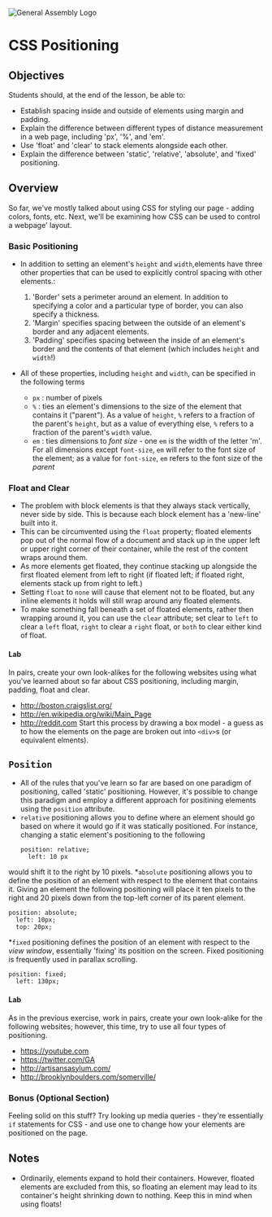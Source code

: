 ![General Assembly Logo](http://i.imgur.com/ke8USTq.png)

# CSS Positioning

## Objectives

Students should, at the end of the lesson, be able to:

- Establish spacing inside and outside of elements using margin and padding.
- Explain the difference between different types of distance measurement in a web page, including 'px', '%', and 'em'.
- Use 'float' and 'clear' to stack elements alongside each other.
- Explain the difference between 'static', 'relative', 'absolute', and 'fixed' positioning.

## Overview

So far, we've mostly talked about using CSS for styling our page - adding colors, fonts, etc. Next, we'll be examining how CSS can be used to control a webpage' layout.

### Basic Positioning

* In addition to setting an element's `height` and `width`,elements have three other properties that can be used to explicitly control spacing with other elements.:
  1. 'Border' sets a perimeter around an element. In addition to specifying a color and a particular type of border, you can also specify a thickness.
  2. 'Margin' specifies spacing between the outside of an element's border and any adjacent elements.
  3. 'Padding' specifies spacing between the inside of an element's border and the contents of that element (which includes `height` and `width`!)

* All of these properties, including `height` and `width`, can be specified in the following terms
  * `px` : number of pixels
  * `%`  : ties an element's dimensions to the size of the element that contains it ("parent"). As a value of `height`, `%` refers to a fraction of the parent's `height`, but as a value of everything else, `%` refers to a fraction of the parent's `width` value.
  * `em` : ties dimensions to *font size* - one `em` is the width of the letter 'm'. For all dimensions except `font-size`, `em` will refer to the font size of the element; as a value for `font-size`, `em` refers to the font size of the *parent*

### Float and Clear
* The problem with block elements is that they always stack vertically, never side by side. This is because each block element has a 'new-line' built into it.
* This can be circumvented using the `float` property; floated elements pop out of the normal flow of a document and stack up in the upper left or upper right corner of their container, while the rest of the content wraps around them.
* As more elements get floated, they continue stacking up alongside the first floated element from left to right (if floated left; if floated right, elements stack up from right to left.)
* Setting `float` to `none` will cause that element not to be floated, but any inline elements it holds will still wrap around any floated elements.
* To make something fall beneath a set of floated elements, rather then wrapping around it, you can use the `clear` attribute; set clear to `left` to clear a `left` float, `right` to clear a `right` float, or `both` to clear either kind of float.

#### Lab
In pairs, create your own look-alikes for the following websites using what you've learned about so far about CSS positioning, including margin, padding, float and clear.
* http://boston.craigslist.org/
* http://en.wikipedia.org/wiki/Main_Page
* http://reddit.com
Start this process by drawing a box model - a guess as to how the elements on the page are broken out into `<div>`s (or equivalent elments).

## `Position`
* All of the rules that you've learn so far are based on one paradigm of positioning, called 'static' positioning. However, it's possible to change this paradigm and employ a different approach for positining elements using the `position` attribute.
* `relative` positioning allows you to define where an element should go based on where it would go if it was statically positioned. For instance, changing a static element's positioning to the following
  ```
  position: relative;
    left: 10 px
  ```
would shift it to the right by 10 pixels.
*`absolute` positioning allows you to define the position of an element with respect to the element that contains it. Giving an element the following positioning will place it ten pixels to the right and 20 pixels down from the top-left corner of its parent element.
  ```
  position: absolute;
    left: 10px;
    top: 20px;
  ```
*`fixed` positioning defines the position of an element with respect to the *view window*, essentially 'fixing' its position on the screen. Fixed positioning is frequently used in parallax scrolling.
```
position: fixed;
  left: 130px;
```
#### Lab
As in the previous exercise, work in pairs, create your own look-alike for the following websites; however, this time, try to use all four types of positioning.
* https://youtube.com
* https://twitter.com/GA
* http://artisansasylum.com/
* http://brooklynboulders.com/somerville/

### Bonus (Optional Section)

Feeling solid on this stuff? Try looking up media queries - they're essentially `if` statements for CSS - and use one to change how your elements are positioned on the page.

## Notes
* Ordinarily, elements expand to hold their containers. However, floated elements are excluded from this, so floating an element may lead to its container's height shrinking down to nothing. Keep this in mind when using floats!
